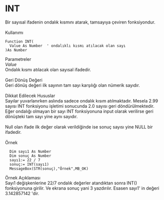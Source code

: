# INT

Bir sayısal ifadenin ondalık kısmını atarak, tamsayıya çeviren fonksiyondur.\
\
Kullanımı

```
Function INT(
  Value As Number  ' ondalıklı kısmı atılacak olan sayı
)As Number
```

Parametreler\
_Value_\
Ondalık kısmı atılacak olan sayısal ifadedir.\
\
Geri Dönüş Değeri\
Geri dönüş değeri ilk sayının tam sayı karşılığı olan nümerik sayıdır.\
\
Dikkat Edilecek Hususlar\
Sayılar yuvarlanırken aslında sadece ondalık kısım atılmaktadır. Mesela 2.99 sayısı INT fonksiyonu işletimi sonucunda 2.0 sayısı geri döndürülmektedir. Eğer ondalığı olmayan bir sayı INT fonksiyonuna input olarak verilirse geri dönüşteki tam sayı yine aynı sayıdır.\
\
Null olan ifade ilk değer olarak verildiğinde ise sonuç sayısı yine NULL bir ifadedir.\
\
Örnek

```
  Dim sayı1 As Number
  Dim sonuç As Number
  sayı1:= 22 / 7
  sonuç:= INT(sayı1)
  MessageBox(STR(sonuç),"Örnek",MB_OK)
```

Örnek Açıklaması\
Sayı1 değişkenlerine 22/7 ondalık değerler atandıktan sonra INT() fonksiyonuna girilir. Ve ekrana sonuç yani 3 yazdırılır. Esasen sayı1' in değeri 3.142857142 'dir.
